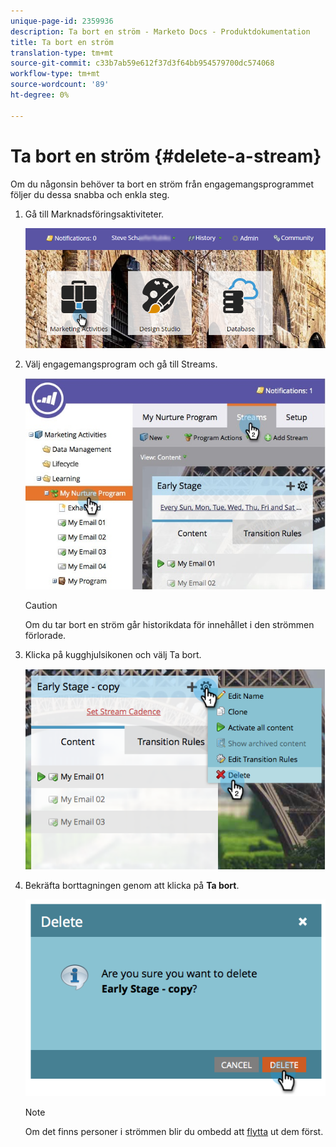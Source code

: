 ```yaml
---
unique-page-id: 2359936
description: Ta bort en ström - Marketo Docs - Produktdokumentation
title: Ta bort en ström
translation-type: tm+mt
source-git-commit: c33b7ab59e612f37d3f64bb954579700dc574068
workflow-type: tm+mt
source-wordcount: '89'
ht-degree: 0%

---
```



# Ta bort en ström {#delete-a-stream}

Om du någonsin behöver ta bort en ström från engagemangsprogrammet följer du dessa snabba och enkla steg.

1. Gå till Marknadsföringsaktiviteter.

   ![](assets/login-marketing-activities-1.png)

1. Välj engagemangsprogram och gå till Streams.

   ![](assets/cloneasteam-2.jpg)

   >[!CAUTION]
   >
   >Om du tar bort en ström går historikdata för innehållet i den strömmen förlorade.

1. Klicka på kugghjulsikonen och välj Ta bort.

   ![](assets/image2014-9-15-17-3a47-3a27.png)

1. Bekräfta borttagningen genom att klicka på **Ta bort**.

   ![](assets/image2014-9-15-17-3a47-3a31.png)

   >[!NOTE]
   >
   >Om det finns personer i strömmen blir du ombedd att [flytta](../../../../product-docs/core-marketo-concepts/smart-campaigns/program-flow-actions/change-engagement-program-stream.md) ut dem först.


